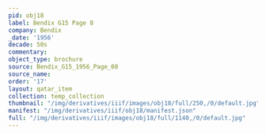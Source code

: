 ```yaml
---
pid: obj18
label: Bendix G15 Page 8
company: Bendix
_date: '1956'
decade: 50s
commentary: 
object_type: brochure
source: Bendix_G15_1956_Page_08
source_name: 
order: '17'
layout: qatar_item
collection: temp_collection
thumbnail: "/img/derivatives/iiif/images/obj18/full/250,/0/default.jpg"
manifest: "/img/derivatives/iiif/obj18/manifest.json"
full: "/img/derivatives/iiif/images/obj18/full/1140,/0/default.jpg"
---
```

